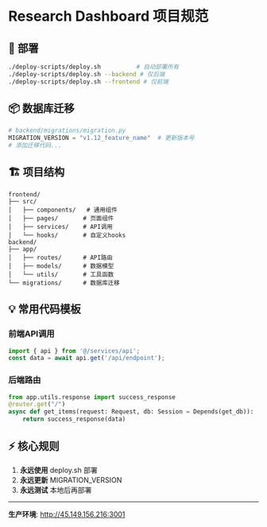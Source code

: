 # Research Dashboard 项目规范

## 🚀 部署
```bash
./deploy-scripts/deploy.sh          # 自动部署所有
./deploy-scripts/deploy.sh --backend # 仅后端
./deploy-scripts/deploy.sh --frontend # 仅前端
```

## 📦 数据库迁移
```python
# backend/migrations/migration.py
MIGRATION_VERSION = "v1.12_feature_name"  # 更新版本号
# 添加迁移代码...
```

## 🏗️ 项目结构
```
frontend/
├── src/
│   ├── components/   # 通用组件
│   ├── pages/       # 页面组件
│   ├── services/    # API调用
│   └── hooks/       # 自定义hooks
backend/
├── app/
│   ├── routes/      # API路由
│   ├── models/      # 数据模型
│   └── utils/       # 工具函数
└── migrations/      # 数据库迁移
```

## 💡 常用代码模板

### 前端API调用
```typescript
import { api } from '@/services/api';
const data = await api.get('/api/endpoint');
```

### 后端路由
```python
from app.utils.response import success_response
@router.get("/")
async def get_items(request: Request, db: Session = Depends(get_db)):
    return success_response(data)
```

## ⚡ 核心规则
1. **永远使用** deploy.sh 部署
2. **永远更新** MIGRATION_VERSION
3. **永远测试** 本地后再部署

---
**生产环境**: http://45.149.156.216:3001
